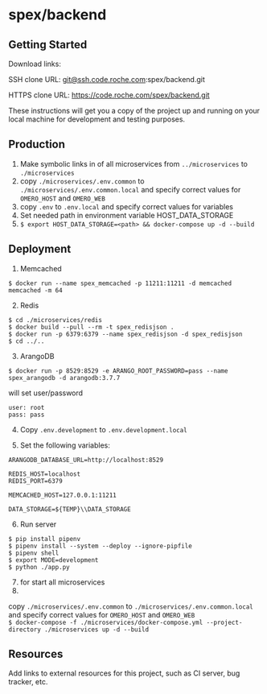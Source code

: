 # spex/backend



## Getting Started

Download links:

SSH clone URL: git@ssh.code.roche.com:spex/backend.git

HTTPS clone URL: https://code.roche.com/spex/backend.git



These instructions will get you a copy of the project up and running on your local machine for development and testing purposes.

## Production

1. Make symbolic links in of all microservices from `../microservices` to `./microservices`  
2. copy `./microservices/.env.common` to `./microservices/.env.common.local` and specify correct values for `OMERO_HOST` and `OMERO_WEB`  
3. copy `.env` to `.env.local` and specify correct values for variables  
4. Set needed path in environment variable HOST_DATA_STORAGE
5. `$ export HOST_DATA_STORAGE=<path> && docker-compose up -d --build`

## Deployment

1. Memcached

`$ docker run --name spex_memcached -p 11211:11211 -d memcached memcached -m 64`

2. Redis

```
$ cd ./microservices/redis  
$ docker build --pull --rm -t spex_redisjson .
$ docker run -p 6379:6379 --name spex_redisjson -d spex_redisjson
$ cd ../..
```

3. ArangoDB

`$ docker run -p 8529:8529 -e ARANGO_ROOT_PASSWORD=pass --name spex_arangodb -d arangodb:3.7.7`

will set user/password
```
user: root
pass: pass
```

4. Copy `.env.development` to `.env.development.local`

5. Set the following variables:
```
ARANGODB_DATABASE_URL=http://localhost:8529

REDIS_HOST=localhost
REDIS_PORT=6379

MEMCACHED_HOST=127.0.0.1:11211

DATA_STORAGE=${TEMP}\\DATA_STORAGE
```

6. Run server
```
$ pip install pipenv 
$ pipenv install --system --deploy --ignore-pipfile
$ pipenv shell
$ export MODE=development
$ python ./app.py
```

7. for start all microservices  
8. 
copy `./microservices/.env.common` to `./microservices/.env.common.local` and 
specify correct values for `OMERO_HOST` and `OMERO_WEB`  
`$ docker-compose -f ./microservices/docker-compose.yml --project-directory ./microservices up -d --build`

## Resources

Add links to external resources for this project, such as CI server, bug tracker, etc.
